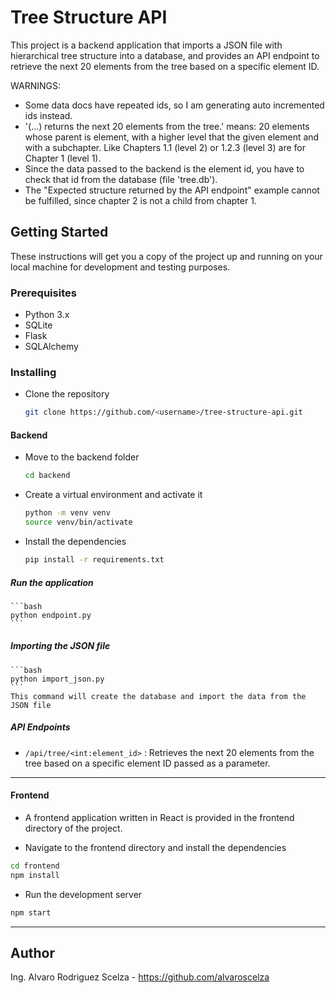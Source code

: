 # Tree Structure API

This project is a backend application that imports a JSON file with hierarchical tree structure into a database, 
and provides an API endpoint to retrieve the next 20 elements from the tree based on a specific element ID.

WARNINGS:
- Some data docs have repeated ids, so I am generating auto incremented ids instead.
- '(...) returns the next 20 elements from the tree.' means: 20 elements whose parent is element, with a higher level 
that the given element and with a subchapter. Like Chapters 1.1 (level 2) or 1.2.3 (level 3) are for Chapter 1 (level 1).
- Since the data passed to the backend is the element id, you have to check that id from the database (file 'tree.db').
- The "Expected structure returned by the API endpoint" example cannot be fulfilled, since chapter 2 is not a child from
chapter 1.

## Getting Started

These instructions will get you a copy of the project up and running on your local machine for development and testing purposes.

### Prerequisites

- Python 3.x
- SQLite
- Flask
- SQLAlchemy

### Installing

- Clone the repository
    ```bash
    git clone https://github.com/<username>/tree-structure-api.git
    ```

#### Backend

- Move to the backend folder
    ```bash
    cd backend
    ```

- Create a virtual environment and activate it
    ```bash
    python -m venv venv
    source venv/bin/activate
    ```

- Install the dependencies
    ```bash
    pip install -r requirements.txt
    ```

##### Run the application
    ```bash
    python endpoint.py
    ```

##### Importing the JSON file
    ```bash
    python import_json.py
    ```
    This command will create the database and import the data from the JSON file

##### API Endpoints
- `/api/tree/<int:element_id>` : Retrieves the next 20 elements from the tree based on a specific element ID passed as a parameter.

---------------------------------------------------------------------------------

#### Frontend

- A frontend application written in React is provided in the frontend directory of the project.

- Navigate to the frontend directory and install the dependencies
```bash
cd frontend
npm install
```

- Run the development server
```bash
npm start
```

---------------------------------------------------------------------------------

## Author
Ing. Alvaro Rodriguez Scelza - https://github.com/alvaroscelza
